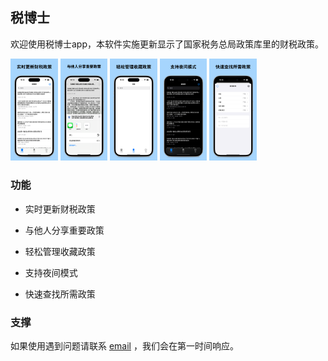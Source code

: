 ## 税博士

欢迎使用税博士app，本软件实施更新显示了国家税务总局政策库里的财税政策。


<img alr="Empty View" src="/assets/img/taxman/1.png" width="15%" height="15%">
<img alr="Empty View" src="/assets/img/taxman/2.png" width="15%" height="15%">
<img alr="Empty View" src="/assets/img/taxman/3.png" width="15%" height="15%">
<img alr="Empty View" src="/assets/img/taxman/4.png" width="15%" height="15%">
<img alr="Empty View" src="/assets/img/taxman/5.png" width="15%" height="15%">

### 功能 

- 实时更新财税政策

- 与他人分享重要政策

- 轻松管理收藏政策

- 支持夜间模式

- 快速查找所需政策

### 支撑

如果使用遇到问题请联系 [email](mailto:billowstudio@gmail.com) ，我们会在第一时间响应。
